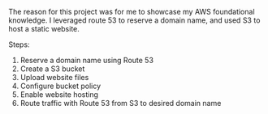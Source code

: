 The reason for this project was for me to showcase my AWS foundational knowledge. I leveraged route 53 to reserve a domain name, and used S3 to host a static website.

Steps:
  1. Reserve a domain name using Route 53
  2. Create a S3 bucket
  3. Upload website files
  4. Configure bucket policy
  5. Enable website hosting
  6. Route traffic with Route 53 from S3 to desired domain name 
